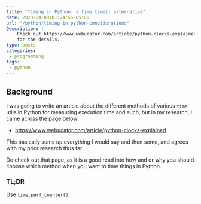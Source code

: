 ```yaml
---
title: "Timing in Python: a time.time() alternative"
date: 2023-04-08T01:24:55-05:00
url: "/python/timing-in-python-considerations"
Description: |
    Check out https://www.webucator.com/article/python-clocks-explained
    for the details.
type: posts
categories:
 - programming
tags:
 - python
---
```


## Background

I was going to write an article about the different methods of various `time`
utils in Python for measuring execution time and such, but in my research, I
came across the page below:

* https://www.webucator.com/article/python-clocks-explained

This basically sums up everything I would say and then some, and agrees with my
prior research thus far.

Do check out that page, as it is a good read into how and or why you should
choose which method when you want to time things in Python.

### TL;DR

Use `time.perf_counter()`.
